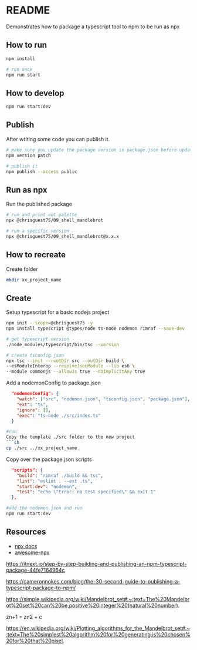 # README
Demonstrates how to package a typescript tool to npm to be run as npx

## How to run
```sh
npm install

# run once 
npm run start
```
## How to develop
```sh
npm run start:dev
```

## Publish 
After writing some code you can publish it.
```sh
# make sure you update the package version in package.json before updating
npm version patch       

# publish it
npm publish --access public
```

## Run as npx
Run the published package
```sh
# run and print out palette
npx @chrisguest75/09_shell_mandlebrot 

# run a specific version
npx @chrisguest75/09_shell_mandlebrot@x.x.x 
```

## How to recreate
Create folder  
```sh
mkdir xx_project_name
```
## Create
Setup typescript for a basic nodejs project
```sh
npm init --scope=@chrisguest75 -y   
npm install typescript @types/node ts-node nodemon rimraf --save-dev  

# get typescript version
./node_modules/typescript/bin/tsc --version 

# create tsconfig.json
npx tsc --init --rootDir src --outDir build \
--esModuleInterop --resolveJsonModule --lib es6 \
--module commonjs --allowJs true --noImplicitAny true
```

Add a nodemonConfig to package.json 
```json
  "nodemonConfig": {
    "watch": ["src", "nodemon.json", "tsconfig.json", "package.json"],
    "ext": "ts",
    "ignore": [],
    "exec": "ts-node ./src/index.ts"
  }
```

```sh
#run
Copy the template ./src folder to the new project
```sh
cp ./src ../xx_project_name
```

Copy over the package.json scripts
```json
  "scripts": {
    "build": "rimraf ./build && tsc",
    "lint": "eslint . --ext .ts",
    "start:dev": "nodemon",
    "test": "echo \"Error: no test specified\" && exit 1"
  },
```

```sh
#add the nodemon.json and run
npm run start:dev
```


## Resources
* [npx docs](https://nodejs.dev/learn/the-npx-nodejs-package-runner)
* [awesome-npx](https://github.com/junosuarez/awesome-npx)

https://itnext.io/step-by-step-building-and-publishing-an-npm-typescript-package-44fe7164964c


https://cameronnokes.com/blog/the-30-second-guide-to-publishing-a-typescript-package-to-npm/

https://simple.wikipedia.org/wiki/Mandelbrot_set#:~:text=The%20Mandelbrot%20set%20can%20be,positive%20integer%20(natural%20number).

zn+1 = zn2 + c

https://en.wikipedia.org/wiki/Plotting_algorithms_for_the_Mandelbrot_set#:~:text=The%20simplest%20algorithm%20for%20generating,is%20chosen%20for%20that%20pixel.